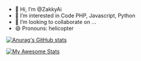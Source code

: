 - 👋 Hi, I’m @ZakkyAi
- 👀 I’m interested in Code PHP, Javascript, Python
- 💞️ I’m looking to collaborate on ...
- 😄 Pronouns: helicopter

<!---
ZakkyAi/ZakkyAi is a ✨ special ✨ repository because its `README.md` (this file) appears on your GitHub profile.
You can click the Preview link to take a look at your changes.
--->
[![Anurag's GitHub stats](https://github-readme-stats.vercel.app/api?username=zakkyai)](https://github.com/anuraghazra/github-readme-stats)

[![My Awesome Stats](https://awesome-github-stats.azurewebsites.net/user-stats/zakkyai)](https://git.io/awesome-stats-card)
